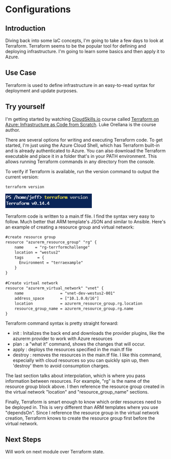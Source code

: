 # Configurations

## Introduction

Diving back into some IaC concepts, I'm going to take a few days to look at Terraform. Terraform seems to be the popular tool for defining and deploying infrastructure. I'm going to learn some basics and then apply it to Azure.

## Use Case

Terraform is used to define infrastructure in an easy-to-read syntax for deployment and update purposes.

## Try yourself

I'm getting started by watching [CloudSkills.io](https://cloudskills.io) course called [Terraform on Azure: Infrastructure as Code from Scratch](https://cloudskills.io/courses/terraform-azure). Luke Orellana is the course author.

There are several options for writing and executing Terraform code. To get started, I'm just using the Azure Cloud Shell, which has Terraform built-in and is already authenticated to Azure. You can also download the Terraform executable and place it in a folder that's in your PATH environment. This allows running Terraform commands in any directory from the console.

To verify if Terraform is available, run the version command to output the current version:

```
terraform version
```

![](./img/version.png)

Terraform code is written to a main.tf file. I find the syntax very easy to follow. Much better that ARM template's JSON and similar to Ansible. Here's an example of creating a resource group and virtual network:

```
#create resource group
resource "azurerm_resource_group" "rg" {
    name     = "rg-terrformchallenge"
    location = "westus2"
    tags      = {
      Environment = "terraexample"
    }
}

#Create virtual network
resource "azurerm_virtual_network" "vnet" {
    name                = "vnet-dev-westus2-001"
    address_space       = ["10.1.0.0/16"]
    location            = azurerm_resource_group.rg.location
    resource_group_name = azurerm_resource_group.rg.name
}
```

Terraform command syntax is pretty straight forward:

- init : Initalizes the back end and downloads the provider plugins, like the azurerm provider to work with Azure resources
- plan : a "what it" command, shows the changes that will occur.
- apply : deploys the resources specified in the main.tf file
- destroy : removes the resources in the main.tf file. I like this command, especially with cloud resources so you can quickly spin up, then 'destroy' them to avoid consumption charges.

The last section talks about interpolation, which is where you pass information between resources. For example, "rg" is the name of the resource group block above. I then reference the resource group created in the virtual network "location" and "resource_group_name" sections.

Finally, Terraform is smart enough to know which order resources need to be deployed in. This is very different than ARM templates where you use "dependsOn". Since I reference the resource group in the virtual network creation, Terraform knows to create the resource group first before the virtual network.

## Next Steps

Will work on next module over Terraform state.